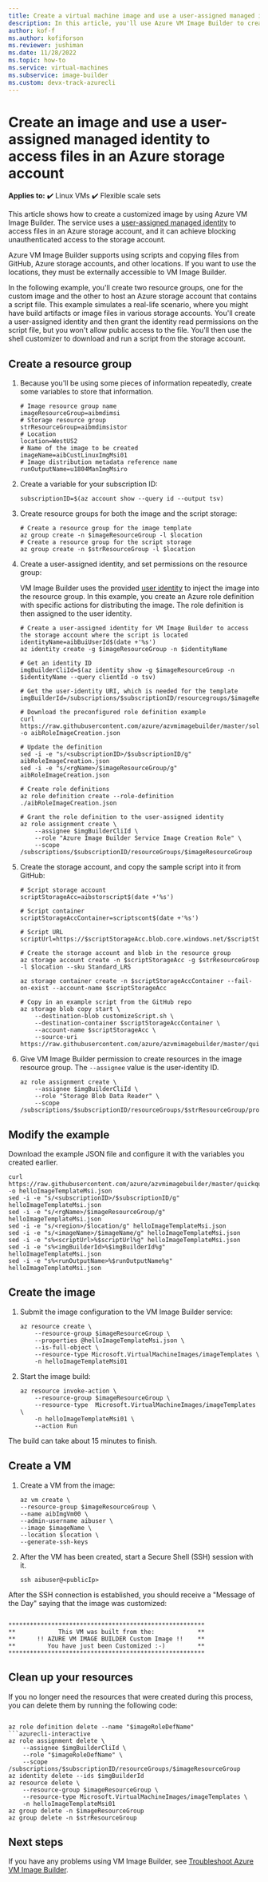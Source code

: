 ```yaml
---
title: Create a virtual machine image and use a user-assigned managed identity to access files in an Azure storage account
description: In this article, you'll use Azure VM Image Builder to create a virtual machine image that can access files that are stored in Azure Storage with a user-assigned managed identity.
author: kof-f
ms.author: kofiforson
ms.reviewer: jushiman
ms.date: 11/28/2022
ms.topic: how-to
ms.service: virtual-machines
ms.subservice: image-builder
ms.custom: devx-track-azurecli
---
```


# Create an image and use a user-assigned managed identity to access files in an Azure storage account 

**Applies to:** :heavy_check_mark: Linux VMs :heavy_check_mark: Flexible scale sets 

This article shows how to create a customized image by using Azure VM Image Builder. The service uses a [user-assigned managed identity](../../active-directory/managed-identities-azure-resources/overview.md) to access files in an Azure storage account, and it can achieve blocking unauthenticated access to the storage account.

Azure VM Image Builder supports using scripts and copying files from GitHub, Azure storage accounts, and other locations. If you want to use the locations, they must be externally accessible to VM Image Builder.

In the following example, you'll create two resource groups, one for the custom image and the other to host an Azure storage account that contains a script file. This example simulates a real-life scenario, where you might have build artifacts or image files in various storage accounts. You'll create a user-assigned identity and then grant the identity read permissions on the script file, but you won't allow public access to the file. You'll then use the shell customizer to download and run a script from the storage account.


## Create a resource group

1. Because you'll be using some pieces of information repeatedly, create some variables to store that information.


    ```console
    # Image resource group name 
    imageResourceGroup=aibmdimsi
    # Storage resource group
    strResourceGroup=aibmdimsistor
    # Location 
    location=WestUS2
    # Name of the image to be created
    imageName=aibCustLinuxImgMsi01
    # Image distribution metadata reference name
    runOutputName=u1804ManImgMsiro
    ```

1. Create a variable for your subscription ID:

    ```console
    subscriptionID=$(az account show --query id --output tsv)
    ```

1. Create resource groups for both the image and the script storage:

    ```console
    # Create a resource group for the image template
    az group create -n $imageResourceGroup -l $location
    # Create a resource group for the script storage
    az group create -n $strResourceGroup -l $location
    ```

1. Create a user-assigned identity, and set permissions on the resource group:

    VM Image Builder uses the provided [user identity](../../active-directory/managed-identities-azure-resources/qs-configure-cli-windows-vm.md#user-assigned-managed-identity) to inject the image into the resource group. In this example, you create an Azure role definition with specific actions for distributing the image. The role definition is then assigned to the user identity.

    ```console
    # Create a user-assigned identity for VM Image Builder to access the storage account where the script is located
    identityName=aibBuiUserId$(date +'%s')
    az identity create -g $imageResourceGroup -n $identityName

    # Get an identity ID
    imgBuilderCliId=$(az identity show -g $imageResourceGroup -n $identityName --query clientId -o tsv)

    # Get the user-identity URI, which is needed for the template
    imgBuilderId=/subscriptions/$subscriptionID/resourcegroups/$imageResourceGroup/providers/Microsoft.ManagedIdentity/userAssignedIdentities/$identityName

    # Download the preconfigured role definition example
    curl https://raw.githubusercontent.com/azure/azvmimagebuilder/master/solutions/12_Creating_AIB_Security_Roles/aibRoleImageCreation.json -o aibRoleImageCreation.json

    # Update the definition
    sed -i -e "s/<subscriptionID>/$subscriptionID/g" aibRoleImageCreation.json
    sed -i -e "s/<rgName>/$imageResourceGroup/g" aibRoleImageCreation.json

    # Create role definitions
    az role definition create --role-definition ./aibRoleImageCreation.json

    # Grant the role definition to the user-assigned identity
    az role assignment create \
        --assignee $imgBuilderCliId \
        --role "Azure Image Builder Service Image Creation Role" \
        --scope /subscriptions/$subscriptionID/resourceGroups/$imageResourceGroup
    ```

1. Create the storage account, and copy the sample script into it from GitHub:

    ```azurecli-interactive
    # Script storage account
    scriptStorageAcc=aibstorscript$(date +'%s')

    # Script container
    scriptStorageAccContainer=scriptscont$(date +'%s')

    # Script URL
    scriptUrl=https://$scriptStorageAcc.blob.core.windows.net/$scriptStorageAccContainer/customizeScript.sh

    # Create the storage account and blob in the resource group
    az storage account create -n $scriptStorageAcc -g $strResourceGroup -l $location --sku Standard_LRS

    az storage container create -n $scriptStorageAccContainer --fail-on-exist --account-name $scriptStorageAcc

    # Copy in an example script from the GitHub repo 
    az storage blob copy start \
        --destination-blob customizeScript.sh \
        --destination-container $scriptStorageAccContainer \
        --account-name $scriptStorageAcc \
        --source-uri https://raw.githubusercontent.com/azure/azvmimagebuilder/master/quickquickstarts/customizeScript.sh
    ```

1. Give VM Image Builder permission to create resources in the image resource group. The `--assignee` value is the user-identity ID.

    ```azurecli-interactive
    az role assignment create \
        --assignee $imgBuilderCliId \
        --role "Storage Blob Data Reader" \
        --scope /subscriptions/$subscriptionID/resourceGroups/$strResourceGroup/providers/Microsoft.Storage/storageAccounts/$scriptStorageAcc/blobServices/default/containers/$scriptStorageAccContainer 
    ```

## Modify the example

Download the example JSON file and configure it with the variables you created earlier.

```console
curl https://raw.githubusercontent.com/azure/azvmimagebuilder/master/quickquickstarts/7_Creating_Custom_Image_using_MSI_to_Access_Storage/helloImageTemplateMsi.json -o helloImageTemplateMsi.json
sed -i -e "s/<subscriptionID>/$subscriptionID/g" helloImageTemplateMsi.json
sed -i -e "s/<rgName>/$imageResourceGroup/g" helloImageTemplateMsi.json
sed -i -e "s/<region>/$location/g" helloImageTemplateMsi.json
sed -i -e "s/<imageName>/$imageName/g" helloImageTemplateMsi.json
sed -i -e "s%<scriptUrl>%$scriptUrl%g" helloImageTemplateMsi.json
sed -i -e "s%<imgBuilderId>%$imgBuilderId%g" helloImageTemplateMsi.json
sed -i -e "s%<runOutputName>%$runOutputName%g" helloImageTemplateMsi.json
```

## Create the image

1. Submit the image configuration to the VM Image Builder service:

    ```azurecli-interactive
    az resource create \
        --resource-group $imageResourceGroup \
        --properties @helloImageTemplateMsi.json \
        --is-full-object \
        --resource-type Microsoft.VirtualMachineImages/imageTemplates \
        -n helloImageTemplateMsi01
    ```

1. Start the image build:

    ```azurecli-interactive
    az resource invoke-action \
        --resource-group $imageResourceGroup \
        --resource-type  Microsoft.VirtualMachineImages/imageTemplates \
        -n helloImageTemplateMsi01 \
        --action Run 
    ```

The build can take about 15 minutes to finish.

## Create a VM

1. Create a VM from the image: 

    ```azurecli
    az vm create \
    --resource-group $imageResourceGroup \
    --name aibImgVm00 \
    --admin-username aibuser \
    --image $imageName \
    --location $location \
    --generate-ssh-keys
    ```

1. After the VM has been created, start a Secure Shell (SSH) session with it.

    ```console
    ssh aibuser@<publicIp>
    ```

After the SSH connection is established, you should receive a "Message of the Day" saying that the image was customized:

```output

*******************************************************
**            This VM was built from the:            **
**      !! AZURE VM IMAGE BUILDER Custom Image !!    **
**         You have just been Customized :-)         **
*******************************************************
```

## Clean up your resources

If you no longer need the resources that were created during this process, you can delete them by running the following code:

```azurecli-interactive

az role definition delete --name "$imageRoleDefName"
```azurecli-interactive
az role assignment delete \
    --assignee $imgBuilderCliId \
    --role "$imageRoleDefName" \
    --scope /subscriptions/$subscriptionID/resourceGroups/$imageResourceGroup
az identity delete --ids $imgBuilderId
az resource delete \
    --resource-group $imageResourceGroup \
    --resource-type Microsoft.VirtualMachineImages/imageTemplates \
    -n helloImageTemplateMsi01
az group delete -n $imageResourceGroup
az group delete -n $strResourceGroup
```

## Next steps

If you have any problems using VM Image Builder, see [Troubleshoot Azure VM Image Builder](image-builder-troubleshoot.md?toc=%2fazure%2fvirtual-machines%context%2ftoc.json).
